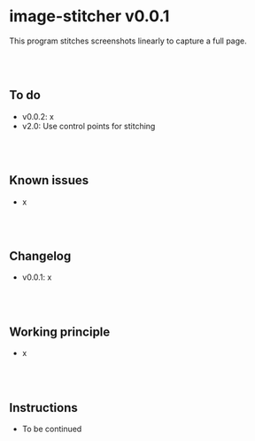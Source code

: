 # image-stitcher v0.0.1
This program stitches screenshots linearly to capture a full page.


<br><br>
## To do
* v0.0.2: x
* v2.0: Use control points for stitching


<br><br>
## Known issues
* x


<br><br>
## Changelog
* v0.0.1: x


<br><br>
## Working principle
* x


<br><br>
## Instructions
* To be continued